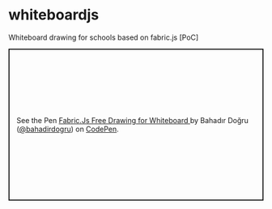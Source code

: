 # whiteboardjs
Whiteboard drawing for schools based on fabric.js [PoC]

<p class="codepen" data-height="300" data-default-tab="html,result" data-slug-hash="JjNpKBr" data-preview="true" data-user="bahadirdogru" style="height: 300px; box-sizing: border-box; display: flex; align-items: center; justify-content: center; border: 2px solid; margin: 1em 0; padding: 1em;">
  <span>See the Pen <a href="https://codepen.io/bahadirdogru/pen/JjNpKBr">
  Fabric.Js  Free Drawing for Whiteboard </a> by Bahadır Doğru (<a href="https://codepen.io/bahadirdogru">@bahadirdogru</a>)
  on <a href="https://codepen.io">CodePen</a>.</span>
</p>
<script async src="https://cpwebassets.codepen.io/assets/embed/ei.js"></script>
